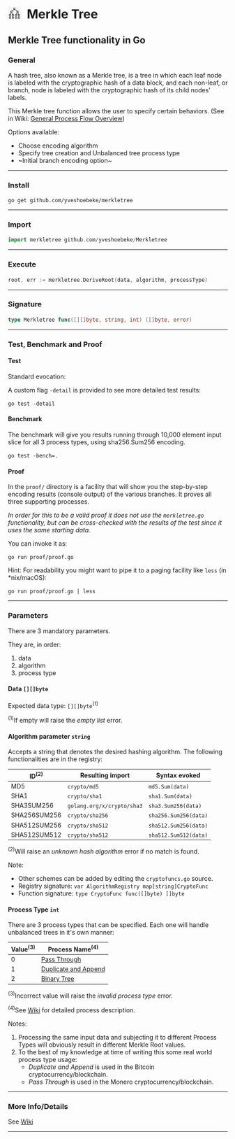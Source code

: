 <h1><img src="docs/merkletree.png" style="height:30px;width:30px;float:left;"/>&nbsp;&nbsp;Merkle Tree</h1>

## Merkle Tree functionality in Go

### General

A hash tree, also known as a Merkle tree, is a tree in which each leaf node is labeled with the cryptographic hash of a data block, and each non-leaf, or branch, node is labeled with the cryptographic hash of its child nodes' labels.

This Merkle tree function allows the user to specify certain behaviors. (See in Wiki: [General Process Flow Overview](https://github.com/yveshoebeke/merkletree/wiki/7.-General-Process-Flow-Overview))

Options available:

* Choose encoding algorithm
* Specify tree creation and Unbalanced tree process type
* ~Initial branch encoding option~

---

### Install

```shell
go get github.com/yveshoebeke/merkletree
```

---

### Import

```go
import merkletree github.com/yveshoebeke/Merkletree
```

---

### Execute

```go
root, err := merkletree.DeriveRoot(data, algorithm, processType)
```

---

### Signature

```go
type Merkletree func([][]byte, string, int) ([]byte, error)
```

---

### Test, Benchmark and Proof

#### Test

Standard evocation:

A custom flag ```-detail``` is provided to see more detailed test results:

```shell
go test -detail
```

#### Benchmark

The benchmark will give you results running through 10,000 element input slice for all 3 process types, using sha256.Sum256 encoding.

```shell
go test -bench=.
```

#### Proof

In the ```proof/``` directory is a facility that will show you the step-by-step encoding results (console output) of the various branches. It proves all three supporting processes.

_In order for this to be a valid proof it does not use the ```merkletree.go``` functionality, but can be cross-checked with the results of the test since it uses the same starting data._

You can invoke it as: 

```shell
go run proof/proof.go
```

Hint: For readability you might want to pipe it to a paging facility like ```less``` (in *nix/macOS): 

```shell
go run proof/proof.go | less
```

---

### Parameters

There are 3 mandatory parameters.

They are, in order:

1. data
1. algorithm
1. process type

#### Data ```[][]byte```

Expected data type: ```[][]byte```<sup>(1)</sup>

<sup>(1)</sup>If empty will raise the *empty list* error.

#### Algorithm parameter ```string```

Accepts a string that denotes the desired hashing algorithm.
The following functionalities are in the registry:

|ID<sup>(2)</sup>  |  Resulting import     | Syntax evoked |
|-------------|---------------|----------------|
|MD5          | ```crypto/md5```| ```md5.Sum(data)```|
|SHA1          | ```crypto/sha1``` | ```sha1.Sum(data)```|
|SHA3SUM256    | ```golang.org/x/crypto/sha3``` |```sha3.Sum256(data)```|
|SHA256SUM256  | ```crypto/sha256``` |```sha256.Sum256(data)```|
|SHA512SUM256  | ```crypto/sha512``` |```sha512.Sum256(data)```|
|SHA512SUM512  | ```crypto/sha512``` |```sha512.Sum512(data)```|

<sup>(2)</sup>Will raise an *unknown hash algorithm* error if no match is found.

Note:

* Other schemes can be added by editing the ```cryptofuncs.go``` source.
* Registry signature: ```var AlgorithmRegistry map[string]CryptoFunc```
* Function signature: ```type CryptoFunc func([]byte) []byte```

#### Process Type ```int```

There are 3 process types that can be specified. Each one will handle unbalanced trees in it's own manner:

|Value<sup>(3)</sup>|Process Name<sup>(4)</sup>|
|-----------|-----------|
|0| [Pass Through](https://github.com/yveshoebeke/merkletree/wiki/8.-Process-Types#pass-through)|
|1| [Duplicate and Append](https://github.com/yveshoebeke/merkletree/wiki/8.-Process-Types#duplicate-and-append)|
|2| [Binary Tree](https://github.com/yveshoebeke/merkletree/wiki/8.-Process-Types#binary-tree)|

<sup>(3)</sup>Incorrect value will raise the *invalid process type* error.

<sup>(4)</sup>See [Wiki](https://github.com/yveshoebeke/merkletree/wiki/1.-Home) for detailed process description.

Notes:

1. Processing the same input data and subjecting it to different Process Types will obviously result in different Merkle Root values.
1. To the best of my knowledge at time of writing this some real world process type usage:
    * *Duplicate and Append* is used in the Bitcoin cryptocurrency/blockchain.
    * *Pass Through* is used in the Monero cryptocurrency/blockchain.

---

### More Info/Details

See [Wiki](https://github.com/yveshoebeke/merkletree/wiki)

___
